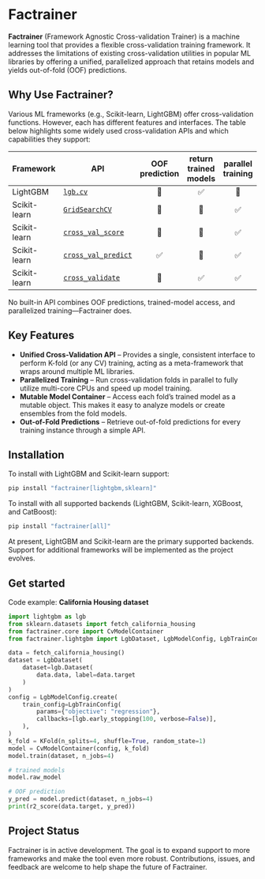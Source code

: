 # Factrainer

**Factrainer** (Framework Agnostic Cross-validation Trainer) is a machine learning tool that provides a flexible cross-validation training framework. It addresses the limitations of existing cross-validation utilities in popular ML libraries by offering a unified, parallelized approach that retains models and yields out-of-fold (OOF) predictions.

## Why Use Factrainer?

Various ML frameworks (e.g., Scikit-learn, LightGBM) offer cross-validation functions. However, each has different features and interfaces. The table below highlights some widely used cross-validation APIs and which capabilities they support:

| Framework    | API                                                                                                                     | OOF prediction | return trained models | parallel training |
| ------------ | ----------------------------------------------------------------------------------------------------------------------- | :------------: | :-------------------: | :---------------: |
| LightGBM     | [`lgb.cv`](https://lightgbm.readthedocs.io/en/stable/pythonapi/lightgbm.cv.html)                                        |       🚫       |          ✅️          |        🚫         |
| Scikit-learn | [`GridSearchCV`](https://scikit-learn.org/stable/modules/generated/sklearn.model_selection.GridSearchCV.html)           |       🚫       |          🚫           |        ✅️        |
| Scikit-learn | [`cross_val_score`](https://scikit-learn.org/stable/modules/generated/sklearn.model_selection.cross_val_score.html)     |       🚫       |          🚫           |        ✅️        |
| Scikit-learn | [`cross_val_predict`](https://scikit-learn.org/stable/modules/generated/sklearn.model_selection.cross_val_predict.html) |      ✅️       |          🚫           |        ✅️        |
| Scikit-learn | [`cross_validate`](https://scikit-learn.org/stable/modules/generated/sklearn.model_selection.cross_validate.html)       |       🚫       |          ✅️          |        ✅️        |

No built-in API combines OOF predictions, trained-model access, and parallelized training—Factrainer does.

## Key Features

- **Unified Cross-Validation API** – Provides a single, consistent interface to perform K-fold (or any CV) training, acting as a meta-framework that wraps around multiple ML libraries.
- **Parallelized Training** – Run cross-validation folds in parallel to fully utilize multi-core CPUs and speed up model training.
- **Mutable Model Container** – Access each fold’s trained model as a mutable object. This makes it easy to analyze models or create ensembles from the fold models.
- **Out-of-Fold Predictions** – Retrieve out-of-fold predictions for every training instance through a simple API.

## Installation

To install with LightGBM and Scikit-learn support:

```sh
pip install "factrainer[lightgbm,sklearn]"
```

To install with all supported backends (LightGBM, Scikit-learn, XGBoost, and CatBoost):

```sh
pip install "factrainer[all]"
```

At present, LightGBM and Scikit-learn are the primary supported backends. Support for additional frameworks will be implemented as the project evolves.

## Get started

Code example: **California Housing dataset**

```python
import lightgbm as lgb
from sklearn.datasets import fetch_california_housing
from factrainer.core import CvModelContainer
from factrainer.lightgbm import LgbDataset, LgbModelConfig, LgbTrainConfig

data = fetch_california_housing()
dataset = LgbDataset(
    dataset=lgb.Dataset(
        data.data, label=data.target
    )
)
config = LgbModelConfig.create(
    train_config=LgbTrainConfig(
        params={"objective": "regression"},
        callbacks=[lgb.early_stopping(100, verbose=False)],
    ),
)
k_fold = KFold(n_splits=4, shuffle=True, random_state=1)
model = CvModelContainer(config, k_fold)
model.train(dataset, n_jobs=4)

# trained models
model.raw_model

# OOF prediction
y_pred = model.predict(dataset, n_jobs=4)
print(r2_score(data.target, y_pred))
```

## Project Status

Factrainer is in active development. The goal is to expand support to more frameworks and make the tool even more robust. Contributions, issues, and feedback are welcome to help shape the future of Factrainer.
